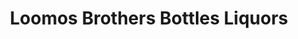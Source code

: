 ---
title: "Loomos Brothers Bottles Liquors"
url: /lynn/loomos-brothers-bottles-liquors/
shop: alcohol
---